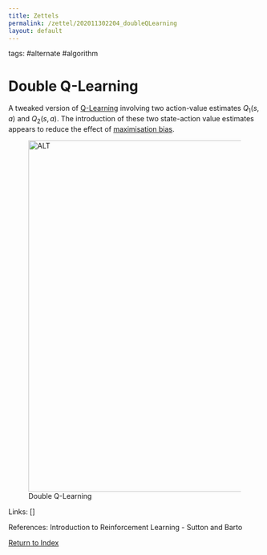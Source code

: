 ```yaml
---
title: Zettels
permalink: /zettel/202011302204_doubleQLearning
layout: default
---
```

tags: #alternate #algorithm

# Double Q-Learning

A tweaked version of [Q-Learning](202011302128_qLearning) involving 
two action-value estimates $Q_1(s,a)$ and $Q_2(s,a)$. The 
introduction of these two state-action value estimates appears 
to reduce the effect of [maximisation bias](202011302212_maximisationBias).

<figure>
  <img src="/zettel/Images/ReinforcementLearning/DoubleQLearningQ.png"
     alt="ALT"
     class="centerImage"
     style="width: 700px;" />
  <figcaption> Double Q-Learning </figcaption>     
</figure>

Links: []

References: Introduction to Reinforcement Learning - Sutton and Barto

[Return to Index](index)